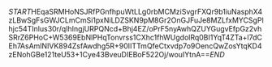 $START$HEqaSRMHoNSJRfPGnfhpuWtLLg0rbMCMziSvgrFXQr9b1iuNasphX4zLBwSgFsGWJCLmCmSi1pxNiLDZSKN9pM8Gr2OnGJFuJe8MZLfxMYCSgPlhjc54TInlus30r/qIhIngjURPQNcd+Bhj4EZ/oPrF5nyAwhQZUYGugvEfpGz2vhSRrZ6PHoC+W5369EbNlPHqTonvrss1CXhc1fhWUgdolRq0BI1YqT4ZTa+l7dCEh7AsAmlNIVK894ZsfAwdhg5R+90IITTmQfeCtxvdp7o9OencQwZosYtqKD4zENohGBe121teU53+1Cye43BveuDIEBoF522Oj/wouIYtnA==$END$